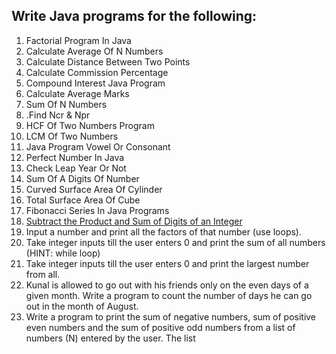 ## Write Java programs for the following: 

1. Factorial Program In Java
2. Calculate Average Of N Numbers
3. Calculate Distance Between Two Points 
4. Calculate Commission Percentage
5. Compound Interest Java Program
6. Calculate Average Marks
7. Sum Of N Numbers
8. .Find Ncr & Npr
9.  HCF Of Two Numbers Program
10. LCM Of Two Numbers
11. Java Program Vowel Or Consonant 
12. Perfect Number In Java
13. Check Leap Year Or Not
14. Sum Of A Digits Of Number
15. Curved Surface Area Of Cylinder
16. Total Surface Area Of Cube
17. Fibonacci Series In Java Programs
18. [Subtract the Product and Sum of Digits of an Integer](https://leetcode.com/problems/subtract-the-product-and-sum-of-digits-of-an-integer/)
19. Input a number and print all the factors of that number (use loops).
20. Take integer inputs till the user enters 0 and print the sum of all numbers (HINT: while loop)
21. Take integer inputs till the user enters 0 and print the largest number from
all.
22. Kunal is allowed to go out with his friends only on the even days of a given month. Write a program to count the number of days he can go out in the month of August.
23.  Write a program to print the sum of negative numbers, sum of positive even numbers and the sum of positive odd numbers from a list of numbers (N) entered by the user. The list 


